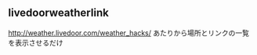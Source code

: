 livedoorweatherlink
-------------------
http://weather.livedoor.com/weather_hacks/
あたりから場所とリンクの一覧を表示させるだけ

